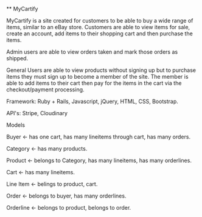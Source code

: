 ** MyCartify

MyCartify is a site created for customers to be able to buy a wide range of items, similar to an eBay store. Customers are able to view items for sale, create an account, add items to their shopping cart and then purchase the items.

Admin users are able to view orders taken and mark those orders as shipped.

General Users are able to view products without signing up but to purchase items they must sign up to become a member of the site. The member is able to add items to their cart then pay for the items in the cart via the checkout/payment processing.

Framework: Ruby + Rails, Javascript, jQuery, HTML, CSS, Bootstrap.

API's: Stripe, Cloudinary

Models

Buyer <- has one cart, has many lineitems through cart, has many orders.

Category <- has many products.

Product <- belongs to Category, has many lineitems, has many orderlines.

Cart <- has many lineitems.

Line Item <- belings to product, cart.

Order <- belongs to buyer, has many orderlines.

Orderline <- belongs to product, belongs to order.
